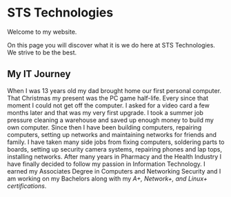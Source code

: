 <Business page html>
<html>
<body>

<h1>STS Technologies</h1>

<p>Welcome to my website.</p>

<p>On this page you will discover what it is we do here at STS Technologies. We strive to be the best.</p>

<article>
 <h1>My IT Journey</h1>
 <p>When I was 13 years old my dad brought home our first personal computer. That Christmas my present was the PC game half-life. Every since that moment I could not get off the computer. I asked for a video card a few months later and that was my very first upgrade. I took a summer job pressure cleaning a warehouse and saved up enough money to build my own computer. Since then I have been building computers, repairing computers, setting up networks and maintaining networks for friends and family. I have taken many side jobs from fixing computers, soldering parts to boards, setting up security camera systems, repairing phones and lap tops, installing networks. After many years in Pharmacy and the Health Industry I have finally decided to follow my passion in Information Technology. I earned my Associates Degree in Computers and Networking Security and I am working on my Bachelors along with my<em> A+, Network+, and Linux+ certifications</em>.</p> 
 </article>

</body>
</html>
